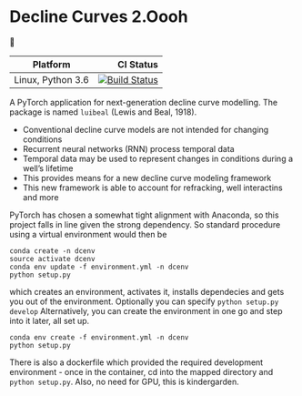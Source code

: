 # Decline Curves 2.Oooh

:construction:


Platform | CI Status 
---------|-------------:
Linux, Python 3.6 | [![Build Status](https://travis-ci.org/plang85/decline_curves_2pointOooh.svg?branch=master)](https://travis-ci.org/plang85/decline_curves_2pointOooh) 


A PyTorch application for next-generation decline curve modelling. The package is named `luibeal` (Lewis and Beal, 1918).

- Conventional decline curve models are not intended for changing conditions
- Recurrent neural networks (RNN) process temporal data
- Temporal data may be used to represent changes in conditions during a well’s lifetime
- This provides means for a new decline curve modeling framework
- This new framework is able to account for refracking, well interactins and more

PyTorch has chosen a somewhat tight alignment with Anaconda, so this project falls in line given the strong dependency. So standard procedure using a virtual environment would then be
```
conda create -n dcenv
source activate dcenv
conda env update -f environment.yml -n dcenv
python setup.py
```
which creates an environment, activates it, installs dependecies and gets you out of the environment. Optionally you can specify `python setup.py develop` Alternatively, you can create the environment in one go and step into it later, all set up.
```
conda env create -f environment.yml -n dcenv
python setup.py
```
There is also a dockerfile which provided the required development environment - once in the container, cd into the mapped directory and `python setup.py`. Also, no need for GPU, this is kindergarden.
